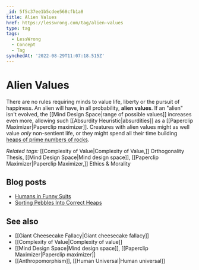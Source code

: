 ```yaml
---
_id: 5f5c37ee1b5cdee568cfb1a8
title: Alien Values
href: https://lesswrong.com/tag/alien-values
type: tag
tags:
  - LessWrong
  - Concept
  - Tag
synchedAt: '2022-08-29T11:07:18.515Z'
---
```

# Alien Values

There are no rules requiring minds to value life, liberty or the pursuit of happiness. An alien will have, in all probability, **alien values**. If an "alien" isn't evolved, the [[Mind Design Space|range of possible values]] increases even more, allowing such [[Absurdity Heuristic|absurdities]] as a [[Paperclip Maximizer|Paperclip maximizer]]. Creatures with alien values might as well value *only* non-sentient life, or they might spend all their time building [heaps of prime numbers of rocks](http://lesswrong.com/lw/sy/sorting_pebbles_into_correct_heaps/).

*Related tags:* [[Complexity of Value|Complexity of Value,]] Orthogonality Thesis, [[Mind Design Space|Mind design space]], [[Paperclip Maximizer|Paperclip Maximizer,]] Ethics & Morality

Blog posts
----------

*   [Humans in Funny Suits](http://lesswrong.com/lw/so/humans_in_funny_suits/)
*   [Sorting Pebbles Into Correct Heaps](http://lesswrong.com/lw/sy/sorting_pebbles_into_correct_heaps/)

See also
--------

*   [[Giant Cheesecake Fallacy|Giant cheesecake fallacy]]
*   [[Complexity of Value|Complexity of value]]
*   [[Mind Design Space|Mind design space]], [[Paperclip Maximizer|Paperclip maximizer]]
*   [[Anthropomorphism]], [[Human Universal|Human universal]]
